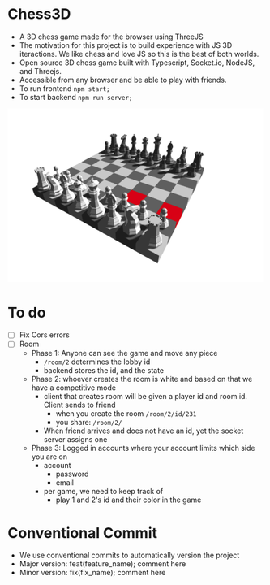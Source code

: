 # Chess3D
 - A 3D chess game made for the browser using ThreeJS
- The motivation for this project is to build experience with JS 3D iteractions. We like chess and love JS so this is the best of both worlds.
 - Open source 3D chess game built with Typescript, Socket.io, NodeJS, and Threejs.
 - Accessible from any browser and be able to play with friends. 
- To run frontend `npm start;`
- To start backend `npm run server;`


![demo image](./img/demo.png)


# To do
- [ ] Fix Cors errors 
- [ ] Room 
    - Phase 1: Anyone can see the game and move any piece
        - `/room/2` determines the lobby id
        - backend stores the id, and the state 
    - Phase 2: whoever creates the room is white and based on that we have a competitive mode
        - client that creates room will be given a player id and room id. Client sends to friend
            - when you create the room `/room/2/id/231` 
            - you share: `/room/2/`
        - When friend arrives and does not have an id, yet the socket server assigns one
    - Phase 3: Logged in accounts where your account limits which side you are on
        - account
            - password
            - email
        - per game, we need to keep track of
            - play 1 and 2's id and their color in the game

# Conventional Commit
- We use conventional commits to automatically version the project
- Major version: feat(feature_name); comment here 
- Minor version: fix(fix_name); comment here

